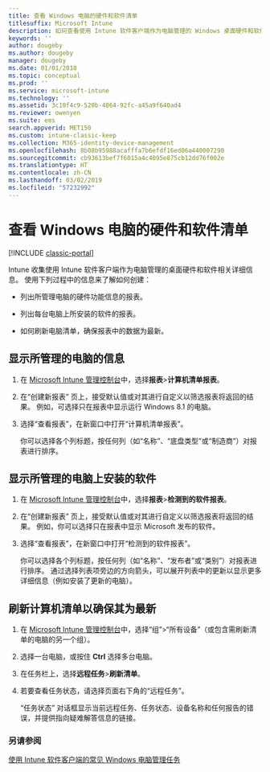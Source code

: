 ```yaml
---
title: 查看 Windows 电脑的硬件和软件清单
titlesuffix: Microsoft Intune
description: 如何查看使用 Intune 软件客户端作为电脑管理的 Windows 桌面硬件和软件信息。
keywords: ''
author: dougeby
ms.author: dougeby
manager: dougeby
ms.date: 01/01/2018
ms.topic: conceptual
ms.prod: ''
ms.service: microsoft-intune
ms.technology: ''
ms.assetid: 3c10f4c9-520b-4864-92fc-a45a9f640ad4
ms.reviewer: owenyen
ms.suite: ems
search.appverid: MET150
ms.custom: intune-classic-keep
ms.collection: M365-identity-device-management
ms.openlocfilehash: 8b08b95988acafffa7b6efdf16ed06a440007290
ms.sourcegitcommit: cb93613bef7f6015a4c4095e875cb12dd76f002e
ms.translationtype: HT
ms.contentlocale: zh-CN
ms.lasthandoff: 03/02/2019
ms.locfileid: "57232992"
---
```

# <a name="view-hardware-and-software-inventory-for-windows-pcs"></a>查看 Windows 电脑的硬件和软件清单

[!INCLUDE [classic-portal](includes/classic-portal.md)]

Intune 收集使用 Intune 软件客户端作为电脑管理的桌面硬件和软件相关详细信息。 使用下列过程中的信息来了解如何创建：

-   列出所管理电脑的硬件功能信息的报表。

-   列出每台电脑上所安装的软件的报表。

-   如何刷新电脑清单，确保报表中的数据为最新。

## <a name="to-display-information-about-pcs-you-manage"></a>显示所管理的电脑的信息

1.  在 [Microsoft Intune 管理控制台](https://manage.microsoft.com/)中，选择**报表**&gt;**计算机清单报表**。

2.  在“创建新报表”  页上，接受默认值或对其进行自定义以筛选报表将返回的结果。 例如，可选择只在报表中显示运行 Windows 8.1 的电脑。

3.  选择“查看报表”，在新窗口中打开“计算机清单报表”。

    你可以选择各个列标题，按任何列（如“名称”、“底盘类型”或“制造商”）对报表进行排序。

## <a name="to-display-software-installed-on-pcs-you-manage"></a>显示所管理的电脑上安装的软件

1.  在 [Microsoft Intune 管理控制台](https://manage.microsoft.com/)中，选择**报表**&gt;**检测到的软件报表**。

2.  在“创建新报表”  页上，接受默认值或对其进行自定义以筛选报表将返回的结果。 例如，你可以选择只在报表中显示 Microsoft 发布的软件。

3.  选择“查看报表”，在新窗口中打开“检测到的软件报表”。

    你可以选择各个列标题，按任何列（如“名称”、“发布者”或“类别”）对报表进行排序。 通过选择列表项旁边的方向箭头，可以展开列表中的更新以显示更多详细信息（例如安装了更新的电脑）。

## <a name="to-refresh-computer-inventory-to-ensure-it-is-current"></a>刷新计算机清单以确保其为最新

1.  在 [Microsoft Intune 管理控制台](https://manage.microsoft.com/)中，选择“组”&gt;“所有设备”（或包含需刷新清单的电脑的另一个组）。

2.  选择一台电脑，或按住 **Ctrl** 选择多台电脑。

3.  在任务栏上，选择**远程任务**&gt;**刷新清单**。

4.  若要查看任务状态，请选择页面右下角的“远程任务”。

    “任务状态”  对话框显示当前远程任务、任务状态、设备名称和任何报告的错误，并提供指向疑难解答信息的链接。

### <a name="see-also"></a>另请参阅

[使用 Intune 软件客户端的常见 Windows 电脑管理任务](common-windows-pc-management-tasks-with-the-microsoft-intune-computer-client.md)
